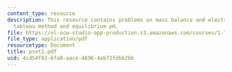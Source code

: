 ```yaml
---
content_type: resource
description: This resource contains problems on mass balance and electroneutrality,
  tableau method and equilibrium pH.
file: https://ol-ocw-studio-app-production.s3.amazonaws.com/courses/1-76-aquatic-chemistry-fall-2005/4cd54f836fa0aace46964ab72fdbb2bb_pset1.pdf
file_type: application/pdf
resourcetype: Document
title: pset1.pdf
uid: 4cd54f83-6fa0-aace-4696-4ab72fdbb2bb
---
```

